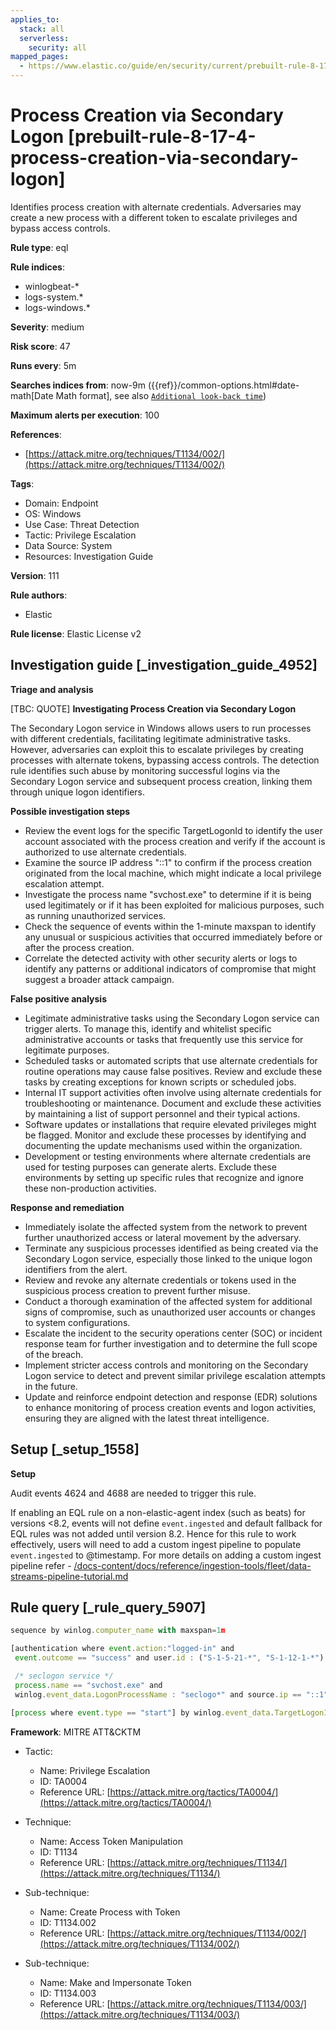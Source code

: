 ```yaml
---
applies_to:
  stack: all
  serverless:
    security: all
mapped_pages:
  - https://www.elastic.co/guide/en/security/current/prebuilt-rule-8-17-4-process-creation-via-secondary-logon.html
---
```


# Process Creation via Secondary Logon [prebuilt-rule-8-17-4-process-creation-via-secondary-logon]

Identifies process creation with alternate credentials. Adversaries may create a new process with a different token to escalate privileges and bypass access controls.

**Rule type**: eql

**Rule indices**:

* winlogbeat-*
* logs-system.*
* logs-windows.*

**Severity**: medium

**Risk score**: 47

**Runs every**: 5m

**Searches indices from**: now-9m ({{ref}}/common-options.html#date-math[Date Math format], see also [`Additional look-back time`](docs-content://solutions/security/detect-and-alert/create-detection-rule.md#rule-schedule))

**Maximum alerts per execution**: 100

**References**:

* [https://attack.mitre.org/techniques/T1134/002/](https://attack.mitre.org/techniques/T1134/002/)

**Tags**:

* Domain: Endpoint
* OS: Windows
* Use Case: Threat Detection
* Tactic: Privilege Escalation
* Data Source: System
* Resources: Investigation Guide

**Version**: 111

**Rule authors**:

* Elastic

**Rule license**: Elastic License v2

## Investigation guide [_investigation_guide_4952]

**Triage and analysis**

[TBC: QUOTE]
**Investigating Process Creation via Secondary Logon**

The Secondary Logon service in Windows allows users to run processes with different credentials, facilitating legitimate administrative tasks. However, adversaries can exploit this to escalate privileges by creating processes with alternate tokens, bypassing access controls. The detection rule identifies such abuse by monitoring successful logins via the Secondary Logon service and subsequent process creation, linking them through unique logon identifiers.

**Possible investigation steps**

* Review the event logs for the specific TargetLogonId to identify the user account associated with the process creation and verify if the account is authorized to use alternate credentials.
* Examine the source IP address "::1" to confirm if the process creation originated from the local machine, which might indicate a local privilege escalation attempt.
* Investigate the process name "svchost.exe" to determine if it is being used legitimately or if it has been exploited for malicious purposes, such as running unauthorized services.
* Check the sequence of events within the 1-minute maxspan to identify any unusual or suspicious activities that occurred immediately before or after the process creation.
* Correlate the detected activity with other security alerts or logs to identify any patterns or additional indicators of compromise that might suggest a broader attack campaign.

**False positive analysis**

* Legitimate administrative tasks using the Secondary Logon service can trigger alerts. To manage this, identify and whitelist specific administrative accounts or tasks that frequently use this service for legitimate purposes.
* Scheduled tasks or automated scripts that use alternate credentials for routine operations may cause false positives. Review and exclude these tasks by creating exceptions for known scripts or scheduled jobs.
* Internal IT support activities often involve using alternate credentials for troubleshooting or maintenance. Document and exclude these activities by maintaining a list of support personnel and their typical actions.
* Software updates or installations that require elevated privileges might be flagged. Monitor and exclude these processes by identifying and documenting the update mechanisms used within the organization.
* Development or testing environments where alternate credentials are used for testing purposes can generate alerts. Exclude these environments by setting up specific rules that recognize and ignore these non-production activities.

**Response and remediation**

* Immediately isolate the affected system from the network to prevent further unauthorized access or lateral movement by the adversary.
* Terminate any suspicious processes identified as being created via the Secondary Logon service, especially those linked to the unique logon identifiers from the alert.
* Review and revoke any alternate credentials or tokens used in the suspicious process creation to prevent further misuse.
* Conduct a thorough examination of the affected system for additional signs of compromise, such as unauthorized user accounts or changes to system configurations.
* Escalate the incident to the security operations center (SOC) or incident response team for further investigation and to determine the full scope of the breach.
* Implement stricter access controls and monitoring on the Secondary Logon service to detect and prevent similar privilege escalation attempts in the future.
* Update and reinforce endpoint detection and response (EDR) solutions to enhance monitoring of process creation events and logon activities, ensuring they are aligned with the latest threat intelligence.


## Setup [_setup_1558]

**Setup**

Audit events 4624 and 4688 are needed to trigger this rule.

If enabling an EQL rule on a non-elastic-agent index (such as beats) for versions <8.2, events will not define `event.ingested` and default fallback for EQL rules was not added until version 8.2. Hence for this rule to work effectively, users will need to add a custom ingest pipeline to populate `event.ingested` to @timestamp. For more details on adding a custom ingest pipeline refer - [/docs-content/docs/reference/ingestion-tools/fleet/data-streams-pipeline-tutorial.md](docs-content://reference/ingestion-tools/fleet/data-streams-pipeline-tutorial.md)


## Rule query [_rule_query_5907]

```js
sequence by winlog.computer_name with maxspan=1m

[authentication where event.action:"logged-in" and
 event.outcome == "success" and user.id : ("S-1-5-21-*", "S-1-12-1-*") and

 /* seclogon service */
 process.name == "svchost.exe" and
 winlog.event_data.LogonProcessName : "seclogo*" and source.ip == "::1" ] by winlog.event_data.TargetLogonId

[process where event.type == "start"] by winlog.event_data.TargetLogonId
```

**Framework**: MITRE ATT&CKTM

* Tactic:

    * Name: Privilege Escalation
    * ID: TA0004
    * Reference URL: [https://attack.mitre.org/tactics/TA0004/](https://attack.mitre.org/tactics/TA0004/)

* Technique:

    * Name: Access Token Manipulation
    * ID: T1134
    * Reference URL: [https://attack.mitre.org/techniques/T1134/](https://attack.mitre.org/techniques/T1134/)

* Sub-technique:

    * Name: Create Process with Token
    * ID: T1134.002
    * Reference URL: [https://attack.mitre.org/techniques/T1134/002/](https://attack.mitre.org/techniques/T1134/002/)

* Sub-technique:

    * Name: Make and Impersonate Token
    * ID: T1134.003
    * Reference URL: [https://attack.mitre.org/techniques/T1134/003/](https://attack.mitre.org/techniques/T1134/003/)



